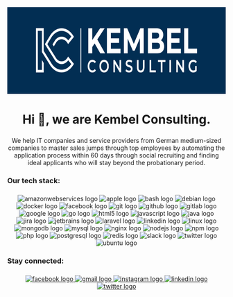<div align="center">
  <img height="200" src="https://raw.githubusercontent.com/Kembel-Consulting/assets/master/images/logo/full_white_with_blue_background_1500x420.png"  />
</div>

###

<h1 align="center">Hi 👋, we are Kembel Consulting.</h1>

###

<p align="center">We help IT companies and service providers from German medium-sized companies to master sales jumps through top employees by automating the application process within 60 days through social recruiting and finding ideal applicants who will stay beyond the probationary period.</p>

###

<h3 align="left">Our tech stack:</h3>

###

<div align="center">
  <img src="https://cdn.jsdelivr.net/gh/devicons/devicon/icons/amazonwebservices/amazonwebservices-original-wordmark.svg" height="40" width="55" alt="amazonwebservices logo"  />
  <img src="https://cdn.jsdelivr.net/gh/devicons/devicon/icons/apple/apple-original.svg" height="40" width="55" alt="apple logo"  />
  <img src="https://cdn.jsdelivr.net/gh/devicons/devicon/icons/bash/bash-original.svg" height="40" width="55" alt="bash logo"  />
  <img src="https://cdn.jsdelivr.net/gh/devicons/devicon/icons/debian/debian-plain-wordmark.svg" height="40" width="55" alt="debian logo"  />
  <img src="https://cdn.jsdelivr.net/gh/devicons/devicon/icons/docker/docker-plain-wordmark.svg" height="40" width="55" alt="docker logo"  />
  <img src="https://cdn.jsdelivr.net/gh/devicons/devicon/icons/facebook/facebook-plain.svg" height="40" width="55" alt="facebook logo"  />
  <img src="https://cdn.jsdelivr.net/gh/devicons/devicon/icons/git/git-plain-wordmark.svg" height="40" width="55" alt="git logo"  />
  <img src="https://cdn.jsdelivr.net/gh/devicons/devicon/icons/github/github-original-wordmark.svg" height="40" width="55" alt="github logo"  />
  <img src="https://cdn.jsdelivr.net/gh/devicons/devicon/icons/gitlab/gitlab-plain-wordmark.svg" height="40" width="55" alt="gitlab logo"  />
  <img src="https://cdn.jsdelivr.net/gh/devicons/devicon/icons/google/google-original-wordmark.svg" height="40" width="55" alt="google logo"  />
  <img src="https://cdn.jsdelivr.net/gh/devicons/devicon/icons/go/go-original-wordmark.svg" height="40" width="55" alt="go logo"  />
  <img src="https://cdn.jsdelivr.net/gh/devicons/devicon/icons/html5/html5-plain-wordmark.svg" height="40" width="55" alt="html5 logo"  />
  <img src="https://cdn.jsdelivr.net/gh/devicons/devicon/icons/javascript/javascript-original.svg" height="40" width="55" alt="javascript logo"  />
  <img src="https://cdn.jsdelivr.net/gh/devicons/devicon/icons/java/java-original-wordmark.svg" height="40" width="55" alt="java logo"  />
  <img src="https://cdn.jsdelivr.net/gh/devicons/devicon/icons/jira/jira-original-wordmark.svg" height="40" width="55" alt="jira logo"  />
  <img src="https://cdn.jsdelivr.net/gh/devicons/devicon/icons/jetbrains/jetbrains-original.svg" height="40" width="55" alt="jetbrains logo"  />
  <img src="https://cdn.jsdelivr.net/gh/devicons/devicon/icons/laravel/laravel-plain-wordmark.svg" height="40" width="55" alt="laravel logo"  />
  <img src="https://cdn.jsdelivr.net/gh/devicons/devicon/icons/linkedin/linkedin-original.svg" height="40" width="55" alt="linkedin logo"  />
  <img src="https://cdn.jsdelivr.net/gh/devicons/devicon/icons/linux/linux-original.svg" height="40" width="55" alt="linux logo"  />
  <img src="https://cdn.jsdelivr.net/gh/devicons/devicon/icons/mongodb/mongodb-original-wordmark.svg" height="40" width="55" alt="mongodb logo"  />
  <img src="https://cdn.jsdelivr.net/gh/devicons/devicon/icons/mysql/mysql-original-wordmark.svg" height="40" width="55" alt="mysql logo"  />
  <img src="https://cdn.jsdelivr.net/gh/devicons/devicon/icons/nginx/nginx-original.svg" height="40" width="55" alt="nginx logo"  />
  <img src="https://cdn.jsdelivr.net/gh/devicons/devicon/icons/nodejs/nodejs-original-wordmark.svg" height="40" width="55" alt="nodejs logo"  />
  <img src="https://cdn.jsdelivr.net/gh/devicons/devicon/icons/npm/npm-original-wordmark.svg" height="40" width="55" alt="npm logo"  />
  <img src="https://cdn.jsdelivr.net/gh/devicons/devicon/icons/php/php-original.svg" height="40" width="55" alt="php logo"  />
  <img src="https://cdn.jsdelivr.net/gh/devicons/devicon/icons/postgresql/postgresql-plain-wordmark.svg" height="40" width="55" alt="postgresql logo"  />
  <img src="https://cdn.jsdelivr.net/gh/devicons/devicon/icons/redis/redis-plain-wordmark.svg" height="40" width="55" alt="redis logo"  />
  <img src="https://cdn.jsdelivr.net/gh/devicons/devicon/icons/slack/slack-original-wordmark.svg" height="40" width="55" alt="slack logo"  />
  <img src="https://cdn.jsdelivr.net/gh/devicons/devicon/icons/twitter/twitter-original.svg" height="40" width="55" alt="twitter logo"  />
  <img src="https://cdn.jsdelivr.net/gh/devicons/devicon/icons/ubuntu/ubuntu-plain-wordmark.svg" height="40" width="55" alt="ubuntu logo"  />
</div>

###

<h3 align="left">Stay connected:</h3>

###

<div align="center">
  <a href="https://example.de/example" target="_blank">
    <img src="https://raw.githubusercontent.com/maurodesouza/profile-readme-generator/master/src/assets/icons/social/facebook/default.svg" width="52" height="40" alt="facebook logo"  />
  </a>
  <a href="https://example.de/example" target="_blank">
    <img src="https://raw.githubusercontent.com/maurodesouza/profile-readme-generator/master/src/assets/icons/social/gmail/default.svg" width="52" height="40" alt="gmail logo"  />
  </a>
  <a href="https://example.de/example" target="_blank">
    <img src="https://raw.githubusercontent.com/maurodesouza/profile-readme-generator/master/src/assets/icons/social/instagram/default.svg" width="52" height="40" alt="instagram logo"  />
  </a>
  <a href="https://example.de/example" target="_blank">
    <img src="https://raw.githubusercontent.com/maurodesouza/profile-readme-generator/master/src/assets/icons/social/linkedin/default.svg" width="52" height="40" alt="linkedin logo"  />
  </a>
  <a href="https://example.de/example" target="_blank">
    <img src="https://raw.githubusercontent.com/maurodesouza/profile-readme-generator/master/src/assets/icons/social/twitter/default.svg" width="52" height="40" alt="twitter logo"  />
  </a>
</div>

###